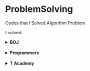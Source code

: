 # ProblemSolving
Codes that I Solved Algorithm Problem

I solved:   

<details>
    <summary><b>BOJ</b></summary>
    <div markdown="1">

- 1008
- 1085
- 1152
- 1157
- 1259
- 1330
- 1546   
- 2231
- 2292
- 2438
- 2439
- 2475
- 2562
- 2577
- 2675
- 2739
- 2741
- 2742
- 2753
- 2775
- 2798
- 2839
- 2869
- 2884
- 2903
- 2920
- 3052
- 4153
- 8958
- 9498
- 10809
- 10818
- 10871
- 10950
- 10951
- 10952
- 11720
- 15829

  </div>
</details>

<br/>

<details>
    <summary><b>Programmers</b></summary>
    <div markdown="1">
    
- 고득점Kit
  - Hash_PhoneBookContext
  - Hash_UnfinishedRunner
  - Queue_FunctionDevelopment
  - Queue_Printer
- 위클리챌린지
  - 부족한 금액 계산하기
- 코딩테스트입문
  - 분수의 덧셈
  - 최빈 값 구하기
  
  </div>
</details>

<br/>

<details>
    <summary><b>T Academy</b></summary>
    <div markdown="1">

- HeapSort
- InsertionSort
- MergeSort
- SelectionSort

    </div>
</details>